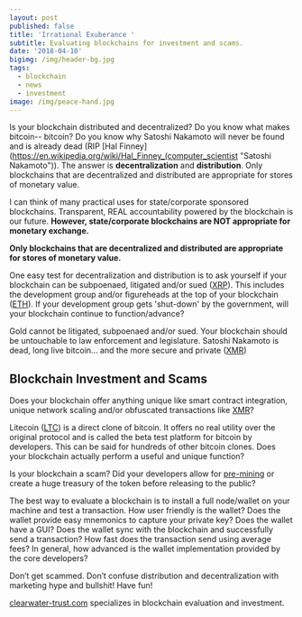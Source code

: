 ```yaml
---
layout: post
published: false
title: 'Irrational Exuberance '
subtitle: Evaluating blockchains for investment and scams.
date: '2018-04-10'
bigimg: /img/header-bg.jpg
tags:
  - blockchain
  - news
  - investment
image: /img/peace-hand.jpg
---
```

Is your blockchain distributed and decentralized? Do you know what makes bitcoin-- bitcoin?  Do you know why Satoshi Nakamoto will never be found and is already dead (RIP [Hal Finney](https://en.wikipedia.org/wiki/Hal_Finney_(computer_scientist "Satoshi Nakamoto")). The answer is **decentralization** and **distribution**. Only blockchains that are decentralized and distributed are appropriate for stores of monetary value.

I can think of many practical uses for state/corporate sponsored blockchains. Transparent, REAL accountability powered by the blockchain is our future. **However, state/corporate blockchains are NOT appropriate for monetary exchange.**

**Only blockchains that are decentralized and distributed are appropriate for stores of monetary value.**

One easy test for decentralization and distribution is to ask yourself if your blockchain can be subpoenaed, litigated and/or sued ([XRP](https://www.forbes.com/sites/laurashin/2017/09/08/blockchain-enterprise-firms-r3-and-ripple-sue-each-other-over-1-billion-of-cryptocurrency/#16dd11854289)). This includes the development group and/or figureheads at the top of your blockchain ([ETH](https://en.wikipedia.org/wiki/Vitalik_Buterin "Vitalik Buterin")).  If your development group gets 'shut-down' by the government, will your blockchain continue to function/advance?

Gold cannot be litigated, subpoenaed and/or sued. Your blockchain should be untouchable to law enforcement and legislature. Satoshi Nakamoto is dead, long live bitcoin… and the more secure and private ([XMR](https://getmonero.org "Monero"))

## Blockchain Investment and Scams

Does your blockchain offer anything unique like smart contract integration, unique network scaling and/or obfuscated transactions like [XMR](https://getmonero.org "Monero")?

Litecoin ([LTC](https://litecoin.org/ "Litecoin")) is a direct clone of bitcoin. It offers no real utility over the original protocol and is called the beta test platform for bitcoin by developers.  This can be said for hundreds of other bitcoin clones.  Does your blockchain actually perform a useful and unique function?

Is your blockchain a scam? Did your developers allow for [pre-mining](https://www.cryptocompare.com/coins/guides/what-is-a-premine/ "premine") or create a huge treasury of the token before releasing to the public?

The best way to evaluate a blockchain is to install a full node/wallet on your machine and test a transaction. How user friendly is the wallet? Does the wallet provide easy mnemonics to capture your private key? Does the wallet have a GUI? Does the wallet sync with the blockchain and successfully send a transaction? How fast does the transaction send using average fees? In general, how advanced is the wallet implementation provided by the core developers?

Don’t get scammed. Don’t confuse distribution and decentralization with marketing hype and bullshit! Have fun!  

[clearwater-trust.com](https://clearwater-trust.com "bitcoin wallet and fund") specializes in blockchain evaluation and investment.
